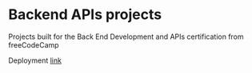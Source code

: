 # Backend APIs projects

Projects built for the Back End Development and APIs
certification from freeCodeCamp

Deployment [link](https://fcc-backend-apis.fly.dev)
